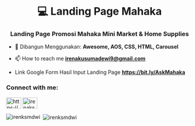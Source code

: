 <h1 align="center">💻 Landing Page Mahaka</h1>
<h3 align="center">Landing Page Promosi Mahaka Mini Market & Home Supplies</h3>


- 📝 Dibangun Menggunakan: **Awesome, AOS, CSS, HTML, Carousel**

- 📫 How to reach me **irenakusumadewi9@gmail.com**

- Link Google Form Hasil Input Landing Page **https://bit.ly/AskMahaka**

<h3 align="left">Connect with me:</h3>
<p align="left">
<a href="https://linkedin.com/in/https://www.linkedin.com/in/irena-kusuma-dewi-5838ba235/" target="blank"><img align="center" src="https://raw.githubusercontent.com/rahuldkjain/github-profile-readme-generator/master/src/images/icons/Social/linked-in-alt.svg" alt="https://www.linkedin.com/in/irena-kusuma-dewi-5838ba235/" height="30" width="40" /></a>
<a href="https://instagram.com/irenaksmdwi" target="blank"><img align="center" src="https://raw.githubusercontent.com/rahuldkjain/github-profile-readme-generator/master/src/images/icons/Social/instagram.svg" alt="irenaksmdwi" height="30" width="40" /></a>
</p>


<p><img align="left" src="https://github-readme-stats.vercel.app/api/top-langs?username=irenksmdwi&show_icons=true&locale=en&layout=compact" alt="irenksmdwi" /></p>

<p>&nbsp;<img align="center" src="https://github-readme-stats.vercel.app/api?username=irenksmdwi&show_icons=true&locale=en" alt="irenksmdwi" /></p>

